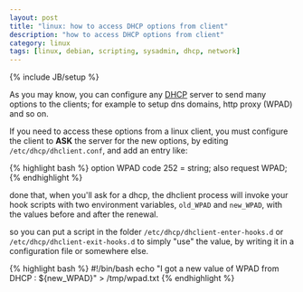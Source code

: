 ```yaml
---
layout: post
title: "linux: how to access DHCP options from client"
description: "how to access DHCP options from client"
category: linux
tags: [linux, debian, scripting, sysadmin, dhcp, network]
---
```

{% include JB/setup %}


As you may know, you can configure any [DHCP](https://en.wikipedia.org/wiki/Dynamic_Host_Configuration_Protocol) server to send many options to the
clients; for example to setup dns domains, http proxy (WPAD) and so on.

If you need to access these options from a linux client, you must configure the client to **ASK** the server for the new options, by editing
  `/etc/dhcp/dhclient.conf`, and add an entry like:

{% highlight bash %}
option WPAD code 252 = string;
also request WPAD;
{% endhighlight %}

done that, when you'll ask for a dhcp, the dhclient process will invoke your hook scripts with two
environment variables, `old_WPAD` and `new_WPAD`, with the values before and after the renewal.

so you can put a script in the folder `/etc/dhcp/dhclient-enter-hooks.d` or 
`/etc/dhcp/dhclient-exit-hooks.d` to simply "use" the value, by writing it in
a configuration file or somewhere else. 

{% highlight bash %}
#!/bin/bash
echo "I got a new value of WPAD from DHCP : ${new_WPAD}" > /tmp/wpad.txt
{% endhighlight %}











